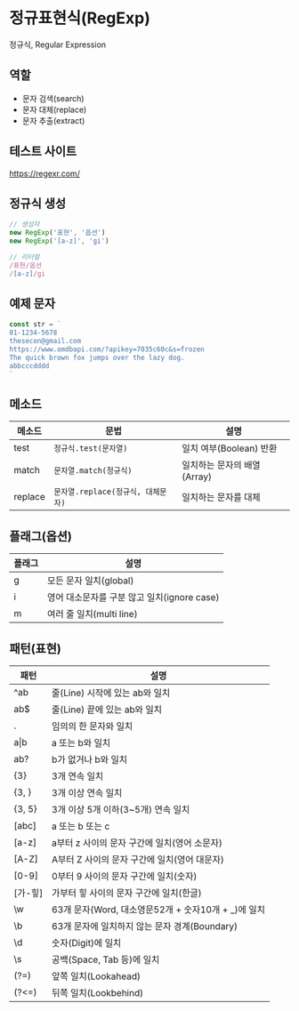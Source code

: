 # 정규표현식(RegExp)

정규식, Regular Expression

## 역할

- 문자 검색(search)
- 문자 대체(replace)
- 문자 추출(extract)

## 테스트 사이트

https://regexr.com/

## 정규식 생성

```js
// 생성자
new RegExp('표현', '옵션')
new RegExp('[a-z]', 'gi')

// 리터럴
/표현/옵션
/[a-z]/gi
```

## 예제 문자

```js
const str = `
01-1234-5678
thesecon@gmail.com
https://www.omdbapi.com/?apikey=7035c60c&s=frozen
The quick brown fox jumps over the lazy dog.
abbcccdddd
`
```

## 메소드

메소드 | 문법 | 설명
--|--|--
test | `정규식.test(문자열)` | 일치 여부(Boolean) 반환
match | `문자열.match(정규식)` | 일치하는 문자의 배열(Array)
replace | `문자열.replace(정규식, 대체문자)` | 일치하는 문자를 대체

## 플래그(옵션)

플래그 | 설명
--|--
g | 모든 문자 일치(global)
i | 영어 대소문자를 구분 않고 일치(ignore case)
m | 여러 줄 일치(multi line)

## 패턴(표현)

패턴 | 설명
--|--
^ab | 줄(Line) 시작에 있는 ab와 일치
ab$ | 줄(Line) 끝에 있는 ab와 일치
. | 임의의 한 문자와 일치
a&verbar;b | a 또는 b와 일치
ab? | b가 없거나 b와 일치
{3} | 3개 연속 일치
{3, } | 3개 이상 연속 일치
{3, 5} | 3개 이상 5개 이하(3~5개) 연속 일치
[abc] | a 또는 b 또는 c
[a-z] | a부터 z 사이의 문자 구간에 일치(영어 소문자)
[A-Z] | A부터 Z 사이의 문자 구간에 일치(영어 대문자)
[0-9] | 0부터 9 사이의 문자 구간에 일치(숫자)
[가-힣] | 가부터 힣 사이의 문자 구간에 일치(한글)
\w | 63개 문자(Word, 대소영문52개 + 숫자10개 + _)에 일치
\b | 63개 문자에 일치하지 않는 문자 경계(Boundary)
\d | 숫자(Digit)에 일치
\s | 공백(Space, Tab 등)에 일치
(?=) | 앞쪽 일치(Lookahead)
(?<=) | 뒤쪽 일치(Lookbehind)